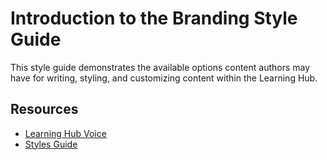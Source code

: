# Introduction to the Branding Style Guide

​​​​​​​This style guide demonstrates the available options content authors may have for writing, styling, and customizing content within the Learning Hub.

## Resources

- [Learning Hub Voice](./ld-voice.md)
- [Styles Guide](./styles-guide.md)